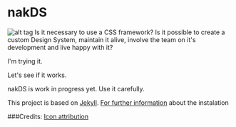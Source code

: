 # nakDS
![alt tag](https://github.com/nabaroa/nakDS/blob/master/docs/assets/cover.png)
Is it necessary to use a CSS framework? Is it possible to create a custom Design System, maintain it alive, involve the team on it's development and live happy with it?

I'm trying it.

Let's see if it works.


nakDS is work in progress yet. Use it carefully.

This project is based on [Jekyll](https://jekyllrb.com/). [For further information](https://jekyllrb.com/docs/installation/) about the instalation

###Credits:
[Icon attribution](https://thenounproject.com/search/?q=connect&i=139022)
